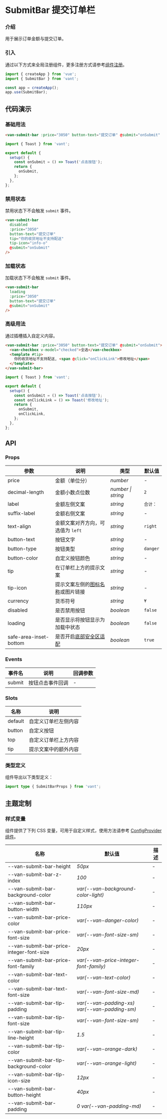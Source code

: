 # SubmitBar 提交订单栏

### 介绍

用于展示订单金额与提交订单。

### 引入

通过以下方式来全局注册组件，更多注册方式请参考[组件注册](#/zh-CN/advanced-usage#zu-jian-zhu-ce)。

```js
import { createApp } from 'vue';
import { SubmitBar } from 'vant';

const app = createApp();
app.use(SubmitBar);
```

## 代码演示

### 基础用法

```html
<van-submit-bar :price="3050" button-text="提交订单" @submit="onSubmit" />
```

```js
import { Toast } from 'vant';

export default {
  setup() {
    const onSubmit = () => Toast('点击按钮');
    return {
      onSubmit,
    };
  },
};
```

### 禁用状态

禁用状态下不会触发 `submit` 事件。

```html
<van-submit-bar
  disabled
  :price="3050"
  button-text="提交订单"
  tip="你的收货地址不支持配送"
  tip-icon="info-o"
  @submit="onSubmit"
/>
```

### 加载状态

加载状态下不会触发 `submit` 事件。

```html
<van-submit-bar
  loading
  :price="3050"
  button-text="提交订单"
  @submit="onSubmit"
/>
```

### 高级用法

通过插槽插入自定义内容。

```html
<van-submit-bar :price="3050" button-text="提交订单" @submit="onSubmit">
  <van-checkbox v-model="checked">全选</van-checkbox>
  <template #tip>
    你的收货地址不支持配送, <span @click="onClickLink">修改地址</span>
  </template>
</van-submit-bar>
```

```js
import { Toast } from 'vant';

export default {
  setup() {
    const onSubmit = () => Toast('点击按钮');
    const onClickLink = () => Toast('修改地址');
    return {
      onSubmit,
      onClickLink,
    };
  },
};
```

## API

### Props

| 参数 | 说明 | 类型 | 默认值 |
| --- | --- | --- | --- |
| price | 金额（单位分） | _number_ | - |
| decimal-length | 金额小数点位数 | _number \| string_ | `2` |
| label | 金额左侧文案 | _string_ | `合计：` |
| suffix-label | 金额右侧文案 | _string_ | - |
| text-align | 金额文案对齐方向，可选值为 `left` | _string_ | `right` |
| button-text | 按钮文字 | _string_ | - |
| button-type | 按钮类型 | _string_ | `danger` |
| button-color | 自定义按钮颜色 | _string_ | - |
| tip | 在订单栏上方的提示文案 | _string_ | - |
| tip-icon | 提示文案左侧的[图标名称](#/zh-CN/icon)或图片链接 | _string_ | - |
| currency | 货币符号 | _string_ | `¥` |
| disabled | 是否禁用按钮 | _boolean_ | `false` |
| loading | 是否显示将按钮显示为加载中状态 | _boolean_ | `false` |
| safe-area-inset-bottom | 是否开启[底部安全区适配](#/zh-CN/advanced-usage#di-bu-an-quan-qu-gua-pei) | _boolean_ | `true` |

### Events

| 事件名 | 说明             | 回调参数 |
| ------ | ---------------- | -------- |
| submit | 按钮点击事件回调 | -        |

### Slots

| 名称    | 说明                 |
| ------- | -------------------- |
| default | 自定义订单栏左侧内容 |
| button  | 自定义按钮           |
| top     | 自定义订单栏上方内容 |
| tip     | 提示文案中的额外内容 |

### 类型定义

组件导出以下类型定义：

```ts
import type { SubmitBarProps } from 'vant';
```

## 主题定制

### 样式变量

组件提供了下列 CSS 变量，可用于自定义样式，使用方法请参考 [ConfigProvider 组件](#/zh-CN/config-provider)。

| 名称 | 默认值 | 描述 |
| --- | --- | --- |
| --van-submit-bar-height | _50px_ | - |
| --van-submit-bar-z-index | _100_ | - |
| --van-submit-bar-background-color | _var(--van-background-color-light)_ | - |
| --van-submit-bar-button-width | _110px_ | - |
| --van-submit-bar-price-color | _var(--van-danger-color)_ | - |
| --van-submit-bar-price-font-size | _var(--van-font-size-sm)_ | - |
| --van-submit-bar-price-integer-font-size | _20px_ | - |
| --van-submit-bar-price-font-family | _var(--van-price-integer-font-family)_ | - |
| --van-submit-bar-text-color | _var(--van-text-color)_ | - |
| --van-submit-bar-text-font-size | _var(--van-font-size-md)_ | - |
| --van-submit-bar-tip-padding | _var(--van-padding-xs) var(--van-padding-sm)_ | - |
| --van-submit-bar-tip-font-size | _var(--van-font-size-sm)_ | - |
| --van-submit-bar-tip-line-height | _1.5_ | - |
| --van-submit-bar-tip-color | _var(--van-orange-dark)_ | - |
| --van-submit-bar-tip-background-color | _var(--van-orange-light)_ | - |
| --van-submit-bar-tip-icon-size | _12px_ | - |
| --van-submit-bar-button-height | _40px_ | - |
| --van-submit-bar-padding | _0 var(--van-padding-md)_ | - |
